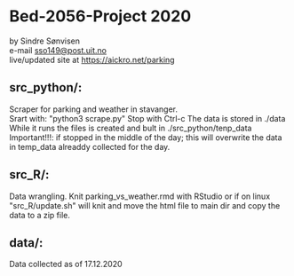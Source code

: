 # Bed-2056-Project 2020  
by Sindre Sønvisen  
e-mail sso149@post.uit.no  
live/updated site at <https://aickro.net/parking>

## src_python/:  
Scraper for parking and weather in stavanger.  
Srart with: "python3 scrape.py" 
Stop with Ctrl-c
The data is stored in ./data
While it runs the files is created and bult in ./src_python/tenp_data
Important!!!: if stopped in the middle of the day; this will overwrite the data in temp_data alreaddy collected for the day.

## src_R/:
Data wrangling.
Knit parking_vs_weather.rmd with RStudio or if on linux "src_R/update.sh" will knit and move the html file to main dir and copy the data to a zip file.

## data/: 
Data collected as of 17.12.2020